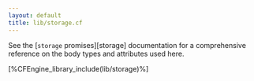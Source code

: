 ```yaml
---
layout: default
title: lib/storage.cf
---
```


See the [`storage` promises][storage] documentation for a
comprehensive reference on the body types and attributes used here.

[%CFEngine_library_include(lib/storage)%]
